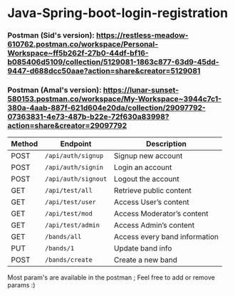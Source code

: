 # Java-Spring-boot-login-registration

### Postman (Sid's version): https://restless-meadow-610762.postman.co/workspace/Personal-Workspace~ff5b262f-27b0-44df-bf16-b085406d5109/collection/5129081-1863c877-63d9-45dd-9447-d688dcc50aae?action=share&creator=5129081
### Postman (Amal's version): https://lunar-sunset-580153.postman.co/workspace/My-Workspace~3944c7c1-380a-4aab-887f-621d604e20da/collection/29097792-07363831-4e73-487b-b22e-72f630a83998?action=share&creator=29097792


| Method | Endpoint                  | Description                   |
|--------|---------------------------|-------------------------------|
| POST   | `/api/auth/signup`        | Signup new account            |
| POST   | `/api/auth/signin`        | Login an account              |
| POST   | `/api/auth/signout`       | Logout the account            |
| GET    | `/api/test/all`           | Retrieve public content       |
| GET    | `/api/test/user`          | Access User’s content         |
| GET    | `/api/test/mod`           | Access Moderator’s content    |
| GET    | `/api/test/admin`         | Access Admin’s content        |
| GET    | `/bands/all`              | Access every band information |
| PUT    | `/bands/1`                | Update band info              |
| POST   | `/bands/create`           | Create a new band             |

Most param's are available in the postman ; Feel free to add or remove params :)
